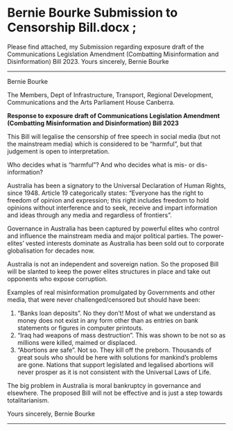 # Bernie Bourke Submission to Censorship Bill.docx ;

 Please find attached, my Submission regarding exposure draft of the Communications Legislation Amendment (Combatting Misinformation and Disinformation) Bill 2023.
 Yours sincerely, Bernie Bourke


-----

Bernie Bourke

The Members,
Dept of Infrastructure, Transport, Regional Development, Communications and the Arts
Parliament House
Canberra.

**Response to exposure draft of Communications Legislation Amendment (Combatting**
**Misinformation and Disinformation) Bill 2023**

This Bill will legalise the censorship of free speech in social media (but not the mainstream media)
which is considered to be “harmful”, but that judgement is open to interpretation.

Who decides what is “harmful”? And who decides what is mis- or dis-information?

Australia has been a signatory to the Universal Declaration of Human Rights, since 1948. Article 19
categorically states: “Everyone has the right to freedom of opinion and expression; this right
includes freedom to hold opinions without interference and to seek, receive and impart information
and ideas through any media and regardless of frontiers”.

Governance in Australia has been captured by powerful elites who control and influence the
mainstream media and major political parties. The power-elites’ vested interests dominate as
Australia has been sold out to corporate globalisation for decades now.

Australia is not an independent and sovereign nation. So the proposed Bill will be slanted to keep
the power elites structures in place and take out opponents who expose corruption.

Examples of real misinformation promulgated by Governments and other media, that were never
challenged/censored but should have been:
1. “Banks loan deposits”. No they don’t! Most of what we understand as money does not exist
in any form other than as entries on bank statements or figures in computer printouts.
2. “Iraq had weapons of mass destruction”. This was shown to be not so as millions were killed,
maimed or displaced.
3. “Abortions are safe”. Not so. They kill off the preborn. Thousands of great souls who should
be here with solutions for mankind’s problems are gone. Nations that support legislated and
legalised abortions will never prosper as it is not consistent with the Universal Laws of Life.

The big problem in Australia is moral bankruptcy in governance and elsewhere. The proposed Bill will
not be effective and is just a step towards totalitarianism.

Yours sincerely,
Bernie Bourke


-----

